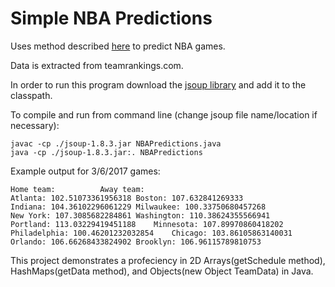 # Simple NBA Predictions

Uses method described [here](http://www.basketbet.net/how-to-start-betting-online/basketball-betting-types/totals-bets/using-home-away-averages-to-predict-nba-games/) to predict NBA games.

Data is extracted from teamrankings.com.

In order to run this program download the [jsoup library](https://jsoup.org/) and add it to the classpath.

To compile and run from command line (change jsoup file name/location if necessary):
```
javac -cp ./jsoup-1.8.3.jar NBAPredictions.java
java -cp ./jsoup-1.8.3.jar:. NBAPredictions
```

Example output for 3/6/2017 games:
```
Home team:			Away team:
Atlanta: 102.51073361956318	Boston: 107.632841269333
Indiana: 104.36102296061229	Milwaukee: 100.33750680457268
New York: 107.3085682284861	Washington: 110.38624355566941
Portland: 113.03229419451188	Minnesota: 107.89970860418202
Philadelphia: 100.46201232032854	Chicago: 103.86105863140031
Orlando: 106.66268433824902	Brooklyn: 106.96115789810753
```

This project demonstrates a profeciency in 2D Arrays(getSchedule method), HashMaps(getData method), and Objects(new Object TeamData) in Java.
